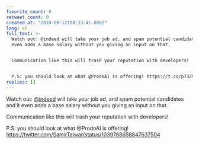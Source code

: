 ```yaml
---
favorite_count: 0
retweet_count: 0
created_at: "2018-09-12T08:33:41.000Z"
lang: en
full_text: >-
  Watch out: @indeed will take your job ad, and spam potential candidates and it
  even adds a base salary without you giving an input on that.


  Communication like this will trash your reputation with developers!


  P.S: you should look at what @ProdoAI is offering! https://t.co/p73ZtELnhX
replies: []
---
```


Watch out: [@indeed](https://twitter.com/indeed) will take your job ad, and spam
potential candidates and it even adds a base salary without you giving an input
on that.

Communication like this will trash your reputation with developers!

P.S: you should look at what @ProdoAI is offering!
<https://twitter.com/SamirTalwar/status/1039788658847637504>
